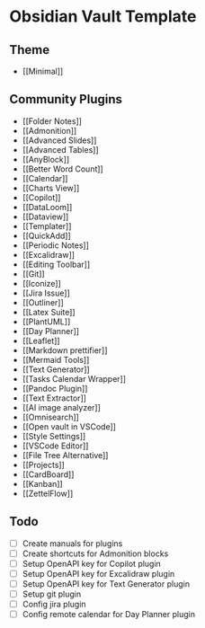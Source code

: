 # Obsidian Vault Template

## Theme

- [[Minimal]]

## Community Plugins

- [[Folder Notes]]
- [[Admonition]]
- [[Advanced Slides]]
- [[Advanced Tables]]
- [[AnyBlock]]
- [[Better Word Count]]
- [[Calendar]]
- [[Charts View]]
- [[Copilot]]
- [[DataLoom]]
- [[Dataview]]
- [[Templater]]
- [[QuickAdd]]
- [[Periodic Notes]]
- [[Excalidraw]]
- [[Editing Toolbar]]
- [[Git]]
- [[Iconize]]
- [[Jira Issue]]
- [[Outliner]]
- [[Latex Suite]]
- [[PlantUML]]
- [[Day Planner]]
- [[Leaflet]]
- [[Markdown prettifier]]
- [[Mermaid Tools]]
- [[Text Generator]]
- [[Tasks Calendar Wrapper]]
- [[Pandoc Plugin]]
- [[Text Extractor]]
- [[AI image analyzer]]
- [[Omnisearch]]
- [[Open vault in VSCode]]
- [[Style Settings]]
- [[VSCode Editor]]
- [[File Tree Alternative]]
- [[Projects]]
- [[CardBoard]]
- [[Kanban]]
- [[ZettelFlow]]

## Todo

- [ ] Create manuals for plugins
- [ ] Create shortcuts for Admonition blocks
- [ ] Setup OpenAPI key for Copilot plugin
- [ ] Setup OpenAPI key for Excalidraw plugin
- [ ] Setup OpenAPI key for Text Generator plugin
- [ ] Setup git plugin
- [ ] Config jira plugin
- [ ] Config remote calendar for Day Planner plugin